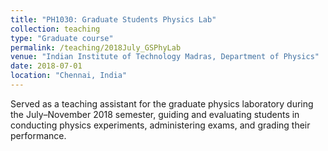 ```yaml
---
title: "PH1030: Graduate Students Physics Lab"
collection: teaching
type: "Graduate course"
permalink: /teaching/2018July_GSPhyLab
venue: "Indian Institute of Technology Madras, Department of Physics"
date: 2018-07-01
location: "Chennai, India"
---
```


Served as a teaching assistant for the graduate physics laboratory during the July–November 2018 semester, guiding and evaluating students in conducting physics experiments, administering exams, and grading their performance.